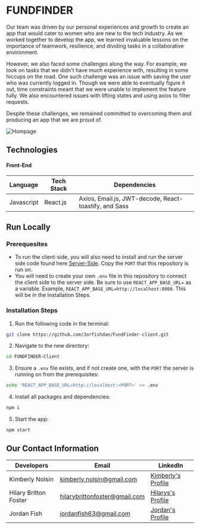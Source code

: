 # FUNDFINDER

Our team was driven by our personal experiences and growth to create an app that would cater to women who are new to the tech industry. As we worked together to develop the app, we learned invaluable lessons on the importance of teamwork, resilience, and dividing tasks in a collaborative environment.

However, we also faced some challenges along the way. For example, we took on tasks that we didn't have much experience with, resulting in some hiccups on the road. One such challenge was an issue with saving the user who was currently logged in. Though we were able to eventually figure it out, time constraints meant that we were unable to implement the feature fully. We also encountered issues with lifting states and using axios to filter requests.

Despite these challenges, we remained committed to overcoming them and producing an app that we are proud of.

![Hompage](https://user-images.githubusercontent.com/118302785/223016513-58b25f48-8af1-4936-83b5-2b8044b9f9cc.png)



## Technologies

#### Front-End
Language      | Tech Stack    | Dependencies
------------- | ------------- |--------------
Javascript    | React.js      | Axios, Email.js, JWT-decode, React-toastify, and Sass

## Run Locally

### Prerequesites
- To run the client-side, you will also need to install and run the server side code found here [Server-Side](https://github.com/Jorfishdan/FundFinder-server/ "Back-End Repository"). Copy the `PORT` that this repository is run on.
- You will need to create your own `.env` file in this repository to connect the client side to the server side. Be sure to use `REACT_APP_BASE_URL=` as a variable. Example, `REACT_APP_BASE_URL=http://localhost:8080`. This will be in the Installation Steps.

### Installation Steps

1. Run the following code in the terminal: 
```sh
git clone https://github.com/Jorfishdan/FundFinder-client.git
```

2. Navigate to the new directory:
```sh
cd FUNDFINDER-Client
```

3. Ensure a `.env` file exists, and if not create one, with the `PORT` the server is running on from the prerequisites:
```sh
echo 'REACT_APP_BASE_URL=http://localhost:<PORT>' >> .env
```

4. Install all packages and dependencies:
```sh
npm i
```

5. Start the app:
```sh
npm start
```

## Our Contact Information

Developers               | Email                          | LinkedIn
------------------------| ------------------------------ |--------------
Kimberly Nolsin         |  kimberly.nolsin@gmail.com     | [Kimberly's Profile](https://www.linkedin.com/in/kimberly-nolsin/ "Profile")
Hilary Britton Foster   |  hilarybrittonfoster@gmail.com | [Hilarys's Profile](https://www.linkedin.com/in/hilary-britton-foster/ "Profile")
Jordan Fish             |  jordanfish63@gmail.com       | [Jordan's Profile](https://www.linkedin.com/in/jordan-fish/ "Profile")


